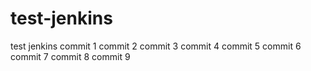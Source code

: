 # test-jenkins
test jenkins
commit 1
commit 2
commit 3
commit 4
commit 5
commit 6
commit 7
commit 8
commit 9
